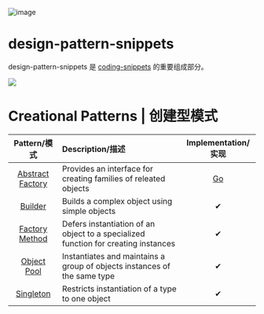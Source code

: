 ![image](https://user-images.githubusercontent.com/5803001/45917824-f2641680-beaf-11e8-8076-b0f139d88270.png)

# design-pattern-snippets

design-pattern-snippets 是 [coding-snippets](https://github.com/wxyyxc1992/coding-snippets) 的重要组成部分。

![](https://user-images.githubusercontent.com/5803001/36413335-ddd675f0-1658-11e8-9326-4f4eb7aace4e.png)

# Creational Patterns | 创建型模式

| Pattern/模式 | Description/描述 | Implementation/实现 |
|:-------:|:----------- |:------:|
| [Abstract Factory](/creational/abstract_factory.md) | Provides an interface for creating families of releated objects | [Go](./) |
| [Builder](/creational/builder.md) | Builds a complex object using simple objects | ✔ |
| [Factory Method](/creational/factory.md) | Defers instantiation of an object to a specialized function for creating instances | ✔ |
| [Object Pool](/creational/object-pool.md) | Instantiates and maintains a group of objects instances of the same type | ✔ |
| [Singleton](/creational/singleton.md) | Restricts instantiation of a type to one object | ✔ |
